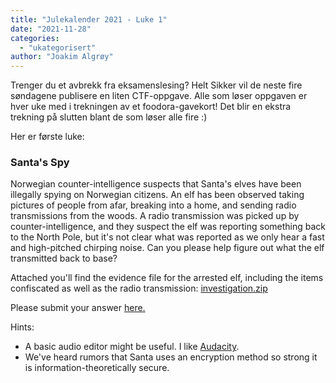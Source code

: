 ```yaml
---
title: "Julekalender 2021 - Luke 1"
date: "2021-11-28"
categories: 
  - "ukategorisert"
author: "Joakim Algrøy"
---
```


Trenger du et avbrekk fra eksamenslesing? Helt Sikker vil de neste fire søndagene publisere en liten CTF-oppgave. Alle som løser oppgaven er hver uke med i trekningen av et foodora-gavekort! Det blir en ekstra trekning på slutten blant de som løser alle fire :)

Her er første luke:

### Santa's Spy

Norwegian counter-intelligence suspects that Santa's elves have been illegally spying on Norwegian citizens. An elf has been observed taking pictures of people from afar, breaking into a home, and sending radio transmissions from the woods. A radio transmission was picked up by counter-intelligence, and they suspect the elf was reporting something back to the North Pole, but it's not clear what was reported as we only hear a fast and high-pitched chirping noise. Can you please help figure out what the elf transmitted back to base?

Attached you'll find the evidence file for the arrested elf, including the items confiscated as well as the radio transmission: [investigation.zip](/public/investigation.zip)

Please submit your answer [here.](https://forms.gle/mVXS3trGWgNLNKbZ8)

Hints:

* A basic audio editor might be useful. I like [Audacity](https://www.audacityteam.org/).
* We've heard rumors that Santa uses an encryption method so strong it is information-theoretically secure.
